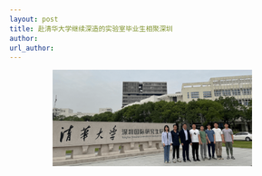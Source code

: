 ```yaml
---
layout: post
title: 赴清华大学继续深造的实验室毕业生相聚深圳
author: 
url_author: 
---
```


<p style="text-align:center;" >
<img class="center-block" style="margin:auto; width:70%;" src="/lab_images/news/tsinghua.png" alt=""/>
<b>
</b>
</p>
